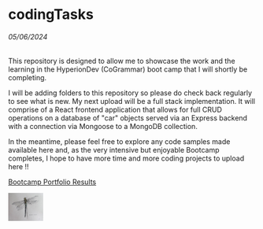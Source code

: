 # codingTasks

<h6>05/06/2024</h6>

This repository is designed to allow me to showcase the work and the learning in the HyperionDev (CoGrammar) boot camp that I will shortly be completing.

I will be adding folders to this repository so please do check back regularly to see what is new. My next upload will be a full stack implementation. It will comprise of a React frontend application that allows for full CRUD operations on a database of "car" objects served via an Express backend with a connection via Mongoose to a MongoDB collection.

In the meantime, please feel free to explore any code samples made available here and, as the very intensive but enjoyable Bootcamp completes, I hope to have more time and more coding projects to upload here !! 

[Bootcamp Portfolio Results](https://www.hyperiondev.com/portfolio/AH24020013978/)

<img src="/Images/Dragonfly.jpg" width="14%" alt="Dragonfly">
